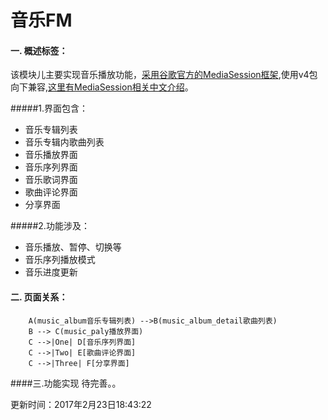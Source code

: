 ﻿# 音乐FM

#### 一. 概述标签：
该模块儿主要实现音乐播放功能，[采用谷歌官方的MediaSession框架](https://developer.android.com/reference/android/support/v4/media/package-summary.html),使用v4包向下兼容,[这里有MediaSession相关中文介绍](http://www.oschina.net/question/2561862_2150611)。

#####1.界面包含：
* 音乐专辑列表
* 音乐专辑内歌曲列表
* 音乐播放界面
* 音乐序列界面
* 音乐歌词界面
* 歌曲评论界面
* 分享界面

#####2.功能涉及：
* 音乐播放、暂停、切换等
* 音乐序列播放模式
* 音乐进度更新

#### 二. 页面关系：
```graphLR
    A(music_album音乐专辑列表) -->B(music_album_detail歌曲列表)
    B --> C(music_paly播放界面)
    C -->|One| D[音乐序列界面]
    C -->|Two| E[歌曲评论界面]
    C -->|Three| F[分享界面]
```

####三.功能实现
待完善。。

更新时间：2017年2月23日18:43:22







